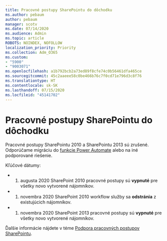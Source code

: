 ```yaml
---
title: Pracovné postupy SharePointu do dôchodku
ms.author: pebaum
author: pebaum
manager: scotv
ms.date: 07/14/2020
ms.audience: Admin
ms.topic: article
ROBOTS: NOINDEX, NOFOLLOW
localization_priority: Priority
ms.collection: Adm_O365
ms.custom:
- "5900"
- "9003071"
ms.openlocfilehash: a1b792bcb2a73ed89f8cfe74c0b56461dfa465ce
ms.sourcegitcommit: 45c2aaeee58c0be466b76c7f0cd71e796d3c8f76
ms.translationtype: HT
ms.contentlocale: sk-SK
ms.lasthandoff: 07/15/2020
ms.locfileid: "45141702"
---
```

# <a name="sharepoint-workflows-retiring"></a>Pracovné postupy SharePointu do dôchodku

Pracovné postupy SharePointu 2010 a SharePointu 2013 sú zrušené. Odporúčame migráciu do [funkcie Power Automate](https://docs.microsoft.com/power-automate/getting-started) alebo na iné podporované riešenie. 

Kľúčové dátumy:

- 1. augusta 2020 SharePoint 2010 pracovné postupy sú **vypnuté** pre všetky novo vytvorené nájomníkov.

- 1. novembra 2020 SharePoint 2010 workflow služby sa **odstránia** z existujúcich nájomníkov.

- 1. novembra 2020 SharePoint 2013 pracovné postupy sú **vypnuté** pre všetky novo vytvorené nájomníkov.

Ďalšie informácie nájdete v téme [Podpora pracovných postupov SharePointu](https://aka.ms/sp-workflows-support).